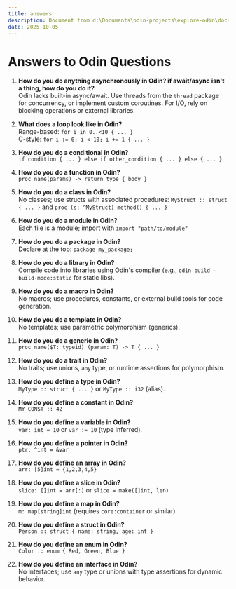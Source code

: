 ```yaml
---
title: answers
description: Document from d:\Documents\odin-projects\explore-odin\docs\answers.md
date: 2025-10-05
---
```


# Answers to Odin Questions

1. **How do you do anything asynchronously in Odin? if await/async isn't a thing, how do you do it?**  
   Odin lacks built-in async/await. Use threads from the `thread` package for concurrency, or implement custom coroutines. For I/O, rely on blocking operations or external libraries.

2. **What does a loop look like in Odin?**  
   Range-based: `for i in 0..<10 { ... }`  
   C-style: `for i := 0; i < 10; i += 1 { ... }`

3. **How do you do a conditional in Odin?**  
   `if condition { ... } else if other_condition { ... } else { ... }`

4. **How do you do a function in Odin?**  
   `proc name(params) -> return_type { body }`

5. **How do you do a class in Odin?**  
   No classes; use structs with associated procedures: `MyStruct :: struct { ... }` and `proc (s: ^MyStruct) method() { ... }`

6. **How do you do a module in Odin?**  
   Each file is a module; import with `import "path/to/module"`

7. **How do you do a package in Odin?**  
   Declare at the top: `package my_package;`

8. **How do you do a library in Odin?**  
   Compile code into libraries using Odin's compiler (e.g., `odin build -build-mode:static` for static libs).

9. **How do you do a macro in Odin?**  
   No macros; use procedures, constants, or external build tools for code generation.

10. **How do you do a template in Odin?**  
    No templates; use parametric polymorphism (generics).

11. **How do you do a generic in Odin?**  
    `proc name($T: typeid) (param: T) -> T { ... }`

12. **How do you do a trait in Odin?**  
    No traits; use unions, `any` type, or runtime assertions for polymorphism.

13. **How do you define a type in Odin?**  
    `MyType :: struct { ... }` or `MyType :: i32` (alias).

14. **How do you define a constant in Odin?**  
    `MY_CONST :: 42`

15. **How do you define a variable in Odin?**  
    `var: int = 10` or `var := 10` (type inferred).

16. **How do you define a pointer in Odin?**  
    `ptr: ^int = &var`

17. **How do you define an array in Odin?**  
    `arr: [5]int = {1,2,3,4,5}`

18. **How do you define a slice in Odin?**  
    `slice: []int = arr[:]` or `slice = make([]int, len)`

19. **How do you define a map in Odin?**  
    `m: map[string]int` (requires `core:container` or similar).

20. **How do you define a struct in Odin?**  
    `Person :: struct { name: string, age: int }`

21. **How do you define an enum in Odin?**  
    `Color :: enum { Red, Green, Blue }`

22. **How do you define an interface in Odin?**  
    No interfaces; use `any` type or unions with type assertions for dynamic behavior.